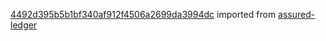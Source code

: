[4492d395b5b1bf340af912f4506a2699da3994dc](https://github.com/insolar/assured-ledger/commit/4492d395b5b1bf340af912f4506a2699da3994dc) imported from [assured-ledger](https://github.com/insolar/assured-ledger)
